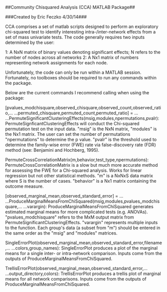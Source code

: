 ##Community Chisquared Analysis (CCA) MATLAB Package##

###Created by Eric Feczko 4/30/14###

CCA comprises a set of matlab scripts designed to perform an exploratory
chi-squared test to identify interesting intra-/inter-network effects from a set
of mass univariate tests. The code generally requires two inputs determined
by the user:

1: A NxN matrix of binary values denoting significant effects; N refers to the
   number of nodes across all networks
2: A Nx1 matrix of numbers representing network assignments for each node.

Unfortunately, the code can only be run within a MATLAB session. Fortunately, 
no toolboxes should be required to run any commands within the package.

Below are the current commands I recommend calling when using the package:

[pvalues_modchisquare,observed_chisquare,observed_count,observed_ratio,...
...permuted_chisquare,permuted_count,permuted_ratio] = ...
...PermuteSignificantClusteringEffects(msig,modules,npermutations,pvalr): 
PermuteSignficantClusteringEffects will conduct the Chi-squared permutation test
on the input data. "msig" is the NxN matrix, "modules" is the Nx1 matrix.
The user can set the number of permutations "npermutations" to determine 
the p value. "pvalr" is the threshold used to determine the family-wise error
(FWE) rate via false-discovery rate (FDR) method 
(see: Benjamini and Hochberg, 1995).

PermuteCrossCorrelationMatrix(m,behavior,test_type,npermutations): 
PermuteCrossCorrelationMatrix is a slow but much more accurate method for
assessing the FWE for a Chi-squared analysis. Works for linear regression but 
not other statistical methods. "m" is a NxNxS data matrix where S is the number
of cases. "behavior" is a Nx1 matrix containing the outcome measure.

[observed_marginal_mean,observed_standard_error] = ...
...ProduceMarginalMeansFromChiSquared(msig,modules,pvalues_modchisquare,...
...varargin):
ProduceMarginalMeansFromChiSquared generates estimated marginal means for 
more complicated tests (e.g. ANOVAs). "pvalues_modchisquare" refers to the MxM
output matrix from PermuteSignificantClusteringEffects. "varargin" represents
multiple inputs to the function. Each group's data (a subset from "m") should be
entered in the same order as the "msig" and "modules" matrices.

SingleErrorPlot(observed_marginal_mean,observed_standard_error,filename,...
...colors,group_names):
SingleErrorPlot produces a plot of the marginal means for a single inter- or
intra-network comparison. Inputs come from the outputs of 
ProduceMarginalMeansFromChiSquared.

TrellisErrorPlot(observed_marginal_mean,observed_standard_error,...
...output_directory,colors):
TrellisErrorPlot produces a trellis plot of marginal means for all network 
comparisons. Inputs come from the outputs of ProduceMarginalMeansFromChiSquared.